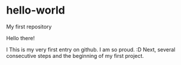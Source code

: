 # hello-world
My first repository


Hello there!

I This is my very first entry on github. I am so proud. :D
Next, several consecutive steps and the beginning of my first project. 




<!DOCTYPE html>

<html>
  <head>
    <meta charset="utf-8">
  </head>
<body>







</body>
</html>
